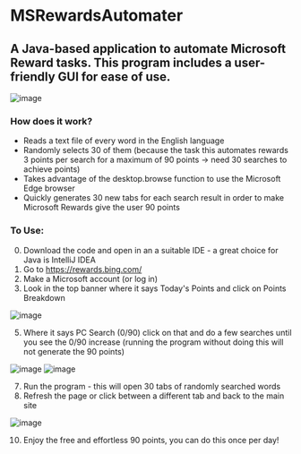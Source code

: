 # MSRewardsAutomater

## A Java-based application to automate Microsoft Reward tasks. This program includes a user-friendly GUI for ease of use. 

![image](https://github.com/Vikash013/MSRewardsAutomater/assets/112586898/3c7f3f90-9be6-4fe1-9b93-1cb384fc77d1)

### How does it work?

* Reads a text file of every word in the English language
* Randomly selects 30 of them (because the task this automates rewards 3 points per search for a maximum of 90 points -> need 30 searches to achieve points)
* Takes advantage of the desktop.browse function to use the Microsoft Edge browser
* Quickly generates 30 new tabs for each search result in order to make Microsoft Rewards give the user 90 points

### To Use:

0) Download the code and open in an a suitable IDE - a great choice for Java is IntelliJ IDEA
1) Go to https://rewards.bing.com/
2) Make a Microsoft account (or log in)
3) Look in the top banner where it says Today's Points and click on Points Breakdown

![image](https://github.com/Vikash013/MSRewardsAutomater/assets/112586898/c8ee6899-fd22-4aca-8c57-80936bddc446)

5) Where it says PC Search (0/90) click on that and do a few searches until you see the 0/90 increase (running the program without doing this will not generate the 90 points)

![image](https://github.com/Vikash013/MSRewardsAutomater/assets/112586898/a91f032a-ab24-4dfc-a89d-3b8a3363bf36)
![image](https://github.com/Vikash013/MSRewardsAutomater/assets/112586898/7b2663fb-bcdd-435e-9cf3-77a5dae0ca92)

7) Run the program - this will open 30 tabs of randomly searched words
8) Refresh the page or click between a different tab and back to the main site

![image](https://github.com/Vikash013/MSRewardsAutomater/assets/112586898/35ec2d46-2fa9-4e37-b90f-3b81fbb19765)

10) Enjoy the free and effortless 90 points, you can do this once per day!
